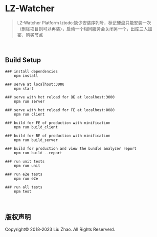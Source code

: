 # LZ-Watcher 

> LZ-Watcher Platform 
lztodo:缺少安装序列号，标记硬盘只能安装一次（删除项目则可以再装），启动一个相同服务会关闭另一个，出库三人加密，购买节点

<br>

## Build Setup

```
### install dependencies
    npm install

### serve at localhost:3000
    npm start

### serve with hot reload for BE at localhost:3000
    npm run server

### serve with hot reload for FE at localhost:8080
    npm run client

### build for FE of production with minification
    npm run build_client

### build for BE of production with minification
    npm run build_server

### build for production and view the bundle analyzer report
    npm run build --report

### run unit tests
    npm run unit

### run e2e tests
    npm run e2e

### run all tests
    npm test

```

<br>

## 版权声明

Copyright© 2018-2023 Liu Zhao. All Rights Reserverd.

